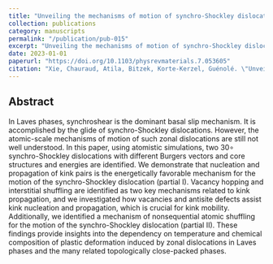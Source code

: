 ```yaml
---
title: "Unveiling the mechanisms of motion of synchro-Shockley dislocations in Laves phases"
collection: publications
category: manuscripts
permalink: "/publication/pub-015"
excerpt: "Unveiling the mechanisms of motion of synchro-Shockley dislocations in Laves phases"
date: 2023-01-01
paperurl: "https://doi.org/10.1103/physrevmaterials.7.053605"
citation: "Xie, Chauraud, Atila, Bitzek, Korte-Kerzel, Guénolé. \"Unveiling the mechanisms of motion of synchro-Shockley dislocations in Laves phases.\" <i>Physical Review Materials</i>. 7(5)."
---
```


## Abstract
In Laves phases, synchroshear is the dominant basal slip mechanism. It is accomplished by the glide of synchro-Shockley dislocations. However, the atomic-scale mechanisms of motion of such zonal dislocations are still not well understood. In this paper, using atomistic simulations, two 30⁢∘ synchro-Shockley dislocations with different Burgers vectors and core structures and energies are identified. We demonstrate that nucleation and propagation of kink pairs is the energetically favorable mechanism for the motion of the synchro-Shockley dislocation (partial I). Vacancy hopping and interstitial shuffling are identified as two key mechanisms related to kink propagation, and we investigated how vacancies and antisite defects assist kink nucleation and propagation, which is crucial for kink mobility. Additionally, we identified a mechanism of nonsequential atomic shuffling for the motion of the synchro-Shockley dislocation (partial II). These findings provide insights into the dependency on temperature and chemical composition of plastic deformation induced by zonal dislocations in Laves phases and the many related topologically close-packed phases.